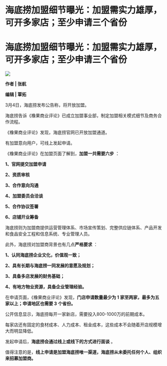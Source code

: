 # 海底捞加盟细节曝光：加盟需实力雄厚，可开多家店；至少申请三个省份

# 海底捞加盟细节曝光：加盟需实力雄厚，可开多家店；至少申请三个省份

![](https://inews.gtimg.com/om_bt/OO0YDfBwuZe0UIBtEVfMR7x4kEO9s9VrOAksWQl1DLB5QAA/1000)

**作者 | 张航**

**编辑 | 覃拓**

3月4日，海底捞发布公告称，将开放加盟。

海底捞告诉《橡果商业评论》已成立加盟事业部，制定加盟相关模式细节及商务合作流程。

《橡果商业评论》发现，海底捞官网已开放加盟通道。

有加盟意向用户，可线上发起申请。

《橡果商业评论》在加盟页面了解到，**加盟一共需要六步** ：

**1、官网提交加盟申请**

**2、资质审核**

**3、合作意向沟通**

**4、加盟委员会洽谈**

**5、合作协议签署**

**6、店铺开业筹备**

海底捞则为加盟商提供运营管理体系、市场宣传策划、完整供应链体系、产品开发和食品安全工程和信息系统、专业管理人员。

此外，海底捞对加盟商背景也有几点**严格要求** ：

**1、认同海底捞企业文化，价值观一致；**

**2、具有长期与海底捞一同发展的意愿及规划；**

**3、具备多店发展的财务基础；**

**4、有地方物业资源，具备企业管理经验。**

在申请页面，《橡果商业评论》发现，**门店申请数量最少为 1 家至两家，最多为五家以上；申请地区也需要 3 个省份。**

公开信息显示，海底捞每开一家新店，需要投入800-1000万的前期成本。

每家店还有固定的食材成本、人力成本、租金成本，这些成本不会随着开店规模增大而明显降低。

发起申请后，**海底捞会通过线上或线下的方式进行面谈** 。

值得注意的是，**线上申请是加盟海底捞唯一渠道，海底捞从未委托任何个人、组织来招募加盟商。**

